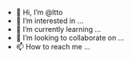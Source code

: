 - 👋 Hi, I’m @ltto
- 👀 I’m interested in ...
- 🌱 I’m currently learning ...
- 💞️ I’m looking to collaborate on ...
- 📫 How to reach me ...

<!---
ltto/ltto is a ✨ special ✨ repository because its `README.md` (this file) appears on your GitHub profile.
You can click the Preview link to take a look at your changes.
--->
